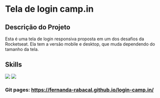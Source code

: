 # Tela de login camp.in

## Descrição do Projeto

Esta é uma tela de login responsiva proposta em um dos desafios da Rocketseat. Ela tem a versão mobile e desktop, que muda dependendo do tamanho da tela.

## Skills
<img src="https://img.shields.io/badge/HTML5-E34F26?style=for-the-badge&logo=html5&logoColor=white">  <img src="https://img.shields.io/badge/CSS3-1572B6?style=for-the-badge&logo=css3&logoColor=white">

### Git pages: https://fernanda-rabacal.github.io/login-camp.in/
